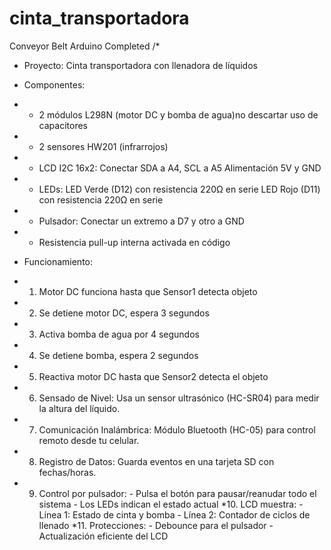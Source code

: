 # cinta_transportadora
Conveyor Belt Arduino Completed
/*
 * Proyecto: Cinta transportadora con llenadora de líquidos
 * Componentes:
 * - 2 módulos L298N (motor DC y bomba de agua)no descartar uso de capacitores
 * - 2 sensores HW201 (infrarrojos)
 * - LCD I2C 16x2: Conectar SDA a A4, SCL a A5 Alimentación 5V y GND
 * - LEDs: 
     LED Verde (D12) con resistencia 220Ω en serie
     LED Rojo (D11) con resistencia 220Ω en serie
 * - Pulsador: Conectar un extremo a D7 y otro a GND
 * - Resistencia pull-up interna activada en código
 
 * Funcionamiento:
 * 1. Motor DC funciona hasta que Sensor1 detecta objeto
 * 2. Se detiene motor DC, espera 3 segundos
 * 3. Activa bomba de agua por 4 segundos
 * 4. Se detiene bomba, espera 2 segundos
 * 5. Reactiva motor DC hasta que Sensor2 detecta el objeto
 * 6. Sensado de Nivel: Usa un sensor ultrasónico (HC-SR04) para medir la altura del líquido.
 * 7. Comunicación Inalámbrica: Módulo Bluetooth (HC-05) para control remoto desde tu celular.
 * 8. Registro de Datos: Guarda eventos en una tarjeta SD con fechas/horas.
 * 9. Control por pulsador:
          - Pulsa el botón para pausar/reanudar todo el sistema
          - Los LEDs indican el estado actual
 *10. LCD muestra:
          - Línea 1: Estado de cinta y bomba
          - Línea 2: Contador de ciclos de llenado
 *11. Protecciones:
          - Debounce para el pulsador
          - Actualización eficiente del LCD
